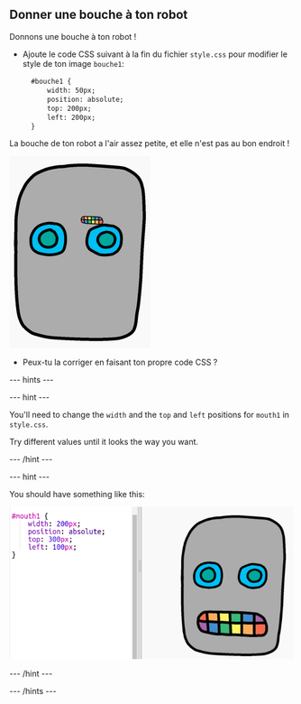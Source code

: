 ## Donner une bouche à ton robot

Donnons une bouche à ton robot !

- Ajoute le code CSS suivant à la fin du fichier `style.css` pour modifier le style de ton image `bouche1`:
    
        #bouche1 {
            width: 50px;
            position: absolute;
            top: 200px;
            left: 200px;
        }
        

La bouche de ton robot a l'air assez petite, et elle n'est pas au bon endroit !

![capture d'écran](images/robot-mouth.png)

- Peux-tu la corriger en faisant ton propre code CSS ?

\--- hints \---

\--- hint \---

You'll need to change the `width` and the `top` and `left` positions for `mouth1` in `style.css`.

Try different values until it looks the way you want.

\--- /hint \---

\--- hint \---

You should have something like this:

![screenshot](images/robot-mouth-code.png)

\--- /hint \---

\--- /hints \---